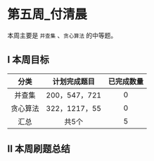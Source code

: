 # 第五周_付清晨

本周主要是 `并查集` 、`贪心算法` 的中等题。

## I 本周目标


|   分类   | 计划完成题目  | 已完成数量 |
| :------: | :-----------: | :--------: |
|  并查集  | 200，547，721 |     0      |
| 贪心算法 | 322，1217，55 |     0      |
|   汇总   |     共5个     |     5      |


## II 本周刷题总结

#### 

